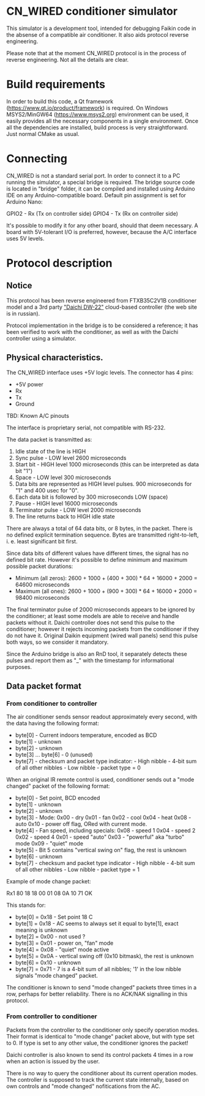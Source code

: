 # CN_WIRED conditioner simulator

This simulator is a development tool, intended for debugging Faikin code in the absense of a compatible
air conditioner. It also aids protocol reverse engineering.

Please note that at the moment CN_WIRED protocol is in the process of reverse engineering. Not all the
details are clear.

# Build requirements

In order to build this code, a Qt framework (https://www.qt.io/product/framework) is required. On Windows
MSYS2/MinGW64 (https://www.msys2.org) environment can be used, it easily provides all the necessary
components in a single environment. Once all the dependencies are installed, build process is very
straightforward. Just normal CMake as usual.

# Connecting

CN_WIRED is not a standard serial port. In order to connect it to a PC running the simulator, a special
bridge is required. The bridge source code is located in "bridge" folder, it can be compiled and installed
using Arduino IDE on any Arduino-compatible board. Default pin assignment is set for Arduino Nano:

GPIO2 - Rx (Tx on controller side)
GPIO4 - Tx (Rx on controller side)

It's possible to modify it for any other board, should that deem necessary. A board with 5V-tolerant I/O is
preferred, however, because the A/C interface uses 5V levels.

# Protocol description

## Notice

This protocol has been reverse engineered from FTXB35C2V1B conditioner model and a 3rd party
["Daichi DW-22"](https://daichi-aircon.com/product/DW22_B/) cloud-based controller (the web site is in russian).

Protocol implementation in the bridge is to be considered a reference; it has been verified to work with the conditioner,
as well as with the Daichi controller using a simulator.

## Physical characteristics.

The CN_WIRED interface uses +5V logic levels. The connector has 4 pins:

- +5V power
- Rx
- Tx
- Ground

TBD: Known A/C pinouts

The interface is proprietary serial, not compatible with RS-232.

The data packet is transmitted as:

1. Idle state of the line is HIGH
2. Sync pulse - LOW level 2600 microseconds
3. Start bit - HIGH level 1000 microseconds (this can be interpreted as data bit "1")
4. Space - LOW level 300 microseconds
5. Data bits are represented as HIGH level pulses. 900 microseconds for "1" and 400 usec for "0".
6. Each data bit is followed by 300 microseconds LOW (space)
7. Pause - HIGH level 16000 microseconds
8. Terminator pulse - LOW level 2000 microseconds
9. The line returns back to HIGH idle state

There are always a total of 64 data bits, or 8 bytes, in the packet. There is no defined explicit termination sequence.
Bytes are transmitted right-to-left, i. e. least significant bit first.

Since data bits of different values have different times, the signal has no defined bit rate. However it's possible to define
minimum and maximum possible packet durations:

- Minimum (all zeros): 2600 + 1000 + (400 + 300) * 64 + 16000 + 2000 = 64600 microseconds
- Maximum (all ones):  2600 + 1000 + (900 + 300) * 64 + 16000 + 2000 = 98400 microseconds

The final terminator pulse of 2000 microseconds appears to be ignored by the conditioner; at least some models are able to
receive and handle packets without it. Daichi controller does not send this pulse to the conditioner; however it rejects
incoming packets from the conditioner if they do not have it. Original Daikin equipment (wired wall panels) send this pulse
both ways, so we consider it mandatory.

Since the Arduino bridge is also an RnD tool, it separately detects these pulses and report them as "_" with the timestamp for
informational purposes.

## Data packet format

### From conditioner to controller 

The air conditioner sends sensor readout approximately every second, with the data having the following format:

 - byte[0] - Current indoors temperature, encoded as BCD
 - byte[1] - unknown
 - byte[2] - unknown
 - byte[3] ... byte[6] - 0 (unused)
 - byte[7] - checksum and packet type indicator:
             - High nibble - 4-bit sum of all other nibbles
			 - Low nibble - packet type = 0

When an original IR remote control is used, conditioner sends  out a "mode changed" packet of the following format:

 - byte[0] - Set point, BCD encoded
 - byte[1] - unknown
 - byte[2] - unknown
 - byte[3] - Mode:
             0x00 - dry
             0x01 - fan
             0x02 - cool
			 0x04 - heat
			 0x08 - auto
			 0x10 - power off flag, ORed with current mode.
 - byte[4] - Fan speed, including specials:
             0x08 - speed 1
             0x04 - speed 2
             0x02 - speed 4
             0x01 - speed "auto"
             0x03 - "powerful" aka "turbo" mode
             0x09 - "quiet" mode
 - byte[5] - Bit 5 contains "vertical swing on" flag, the rest is unknown
 - byte[6] - unknown
 - byte[7] - checksum and packet type indicator
             - High nibble - 4-bit sum of all other nibbles
			 - Low nibble - packet type = 1

Example of mode change packet:

 Rx1 80 18 18 00 01 08 0A 10 71 OK

This stands for:

 - byte[0] = 0x18 - Set point 18 C
 - byte[1] = 0x18 - AC seems to always set it equal to byte[1], exact meaning is unknown
 - byte[2] = 0x00 - not used ?
 - byte[3] = 0x01 - power on, "fan" mode
 - byte[4] = 0x08 - "quiet" mode active
 - byte[5] = 0x0A - vertical swing off (0x10 bitmask), the rest is unknown
 - byte[6] = 0x10 - unknown
 - byte[7] = 0x71 - 7 is a 4-bit sum of all nibbles; '1' in the low nibble signals "mode changed" packet.

The conditioner is known to send "mode changed" packets three times in a row, perhaps for better reliability.
There is no ACK/NAK signalling in this protocol.

### From controller to conditioner

Packets from the controller to the conditioner only specify operation modes. Their format is identical to
"mode change" packet above, but with type set to 0. If type is set to any other value, the conditioner ignores the packet!

Daichi controller is also known to send its control packets 4 times in a row when an action is issued by the user.

There is no way to query the conditioner about its current operation modes. The controller is supposed to track the
current state internally, based on own controls and "mode changed" nofitications from the AC.
